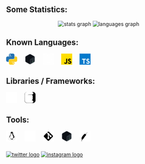 ###
<h2>Some Statistics: </h2>
<div align="center">
  <img src="https://github-readme-stats.vercel.app/api?username=syltr1x&hide_title=false&hide_rank=false&show_icons=true&include_all_commits=true&count_private=true&disable_animations=false&theme=dracula&locale=en&hide_border=false" height="150" alt="stats graph"  />
  <img src="https://github-readme-stats.vercel.app/api/top-langs?username=syltr1x&locale=en&hide_title=false&layout=compact&card_width=320&langs_count=6&theme=dracula&hide_border=false" height="150" alt="languages graph"  />
</div>

###
<h2>Known Languages: </h2>
<div align="left">
  <img src="./python.svg" height="30" alt="python logo"  />
  <img width="12" />
  <img src="./bash.svg" height="30" alt="bash logo"  />
  <img width="12" />
  <img src="./rust.svg" height="30" alt="rust logo" />
  <img width="12" />
  <img src="./javascript.svg" height="30" alt="javascript logo"  />
  <img width="12" />
  <img src="./typescript.svg" height="30" alt="typescript logo"  />
  <img width="12" />
</div>

###
<h2>Libraries / Frameworks: </h2>
<div align="left">
  <img src="./tauri.svg" height="30" alt="tauri logo"  />
  <img width="12" />
  <img src="./ctk.svg" height="30" alt="tauri logo"  />
  <img width="12" />
</div>

###
<h2>Tools: </h2>
<div align="left">
  <img src="./linux.svg" height="30" alt="linux logo" title="Linux" />
  <img width="12" />
  <img src="./nvim.svg" height="30" alt="nvim logo" title="NeoVim" />
  <img width="12" />
  <img src="./git.svg" height="30" alt="git logo" title="Git" />
  <img width="12" />
  <img src="./bash.svg" height="30" alt="bash logo" title="Bash" />
  <img width="12" />
  <img src="./apache.svg" height="30" alt="apache logo" title="Apache" />
  <img width="12" />
</div>

###
<div align="left">
  <a href="https://www.twitter.com/syltr1x"><img src="https://img.shields.io/static/v1?message=Twitter&logo=X&label=&color=151515&logoColor=white&labelColor=&style=for-the-badge" height="35" alt="twitter logo"/></a>
  <a href="https://www.instagram.com/syltr1x"><img src="https://img.shields.io/static/v1?message=Instagram&logo=instagram&label=&color=e4405f&logoColor=white&labelColor=&style=for-the-badge" height="35" alt="instagram logo"/></a>
  <!-- <a href="https://www.buymeacoffee.com/syltr1x"><img src="https://img.shields.io/static/v1?message=Buy Me A Coffee&logo=buymeacoffee&label=&color=FFDD00&logoColor=black&labelColor=&style=for-the-badge" height="35" alt="buymeacoffee logo"/></a> -->
</div>
